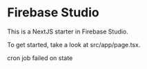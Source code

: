 # Firebase Studio

This is a NextJS starter in Firebase Studio.

To get started, take a look at src/app/page.tsx.


cron job failed on state
